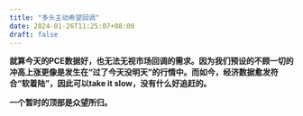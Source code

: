```yaml
---
title: "多头主动希望回调"
date: 2024-01-26T11:25:07+08:00
draft: false 
---
```


**就算今天的PCE数据好，也无法无视市场回调的需求。因为我们预设的不顾一切的冲高上涨更像是发生在“过了今天没明天”的行情中。而如今，经济数据愈发符合“软着陆”，因此可以take it slow，没有什么好追赶的。**

**一个暂时的顶部是众望所归。**
